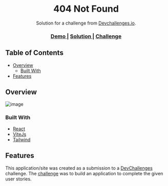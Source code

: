 <!-- Please update value in the {}  -->

<h1 align="center">404 Not Found</h1>

<div align="center">
   Solution for a challenge from  <a href="http://devchallenges.io" target="_blank">Devchallenges.io</a>.
</div>

<div align="center">
  <h3>
    <a href="https://bagse.github.io/404-not-found/">
      Demo
    </a>
    <span> | </span>
    <a href="https://github.com/Bagse/404-not-found">
      Solution
    </a>
    <span> | </span>
    <a href="https://devchallenges.io/challenges/hhmesazsqgKXrTkYkt0U">
      Challenge
    </a>
  </h3>
</div>

<!-- TABLE OF CONTENTS -->

## Table of Contents

- [Overview](#overview)
  - [Built With](#built-with)
- [Features
  ](#features)

## Overview

![image](https://github.com/Bagse/404-not-found/assets/102260190/f760784d-b086-4189-bf05-b8d02232d764)


### Built With

<!-- This section should list any major frameworks that you built your project using. Here are a few examples.-->

- [React](https://reactjs.org/)
- [ViteJs](https://vitejs.dev/)
- [Tailwind](https://tailwindcss.com/)

## Features

<!-- List the features of your application or follow the template. Don't share the figma file here :) -->

This application/site was created as a submission to a [DevChallenges](https://devchallenges.io/challenges) challenge. The [challenge](https://devchallenges.io/challenges/wBunSb7FPrIepJZAg0sY) was to build an application to complete the given user stories.
